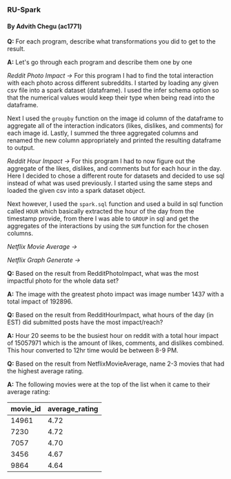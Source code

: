 ### RU-Spark

#### By Advith Chegu (ac1771)

**Q:** For each program, describe what transformations you did to get to the result.

**A:** Let's go through each program and describe them one by one

*Reddit Photo Impact ->* For this program I had to find the total interaction with each photo across different subreddits. I started by loading any given csv file into a spark dataset (dataframe). I used the infer schema option so that the numerical values would keep their type when being read into the dataframe.

Next I used the `groupby` function on the image id column of the dataframe to aggregate all of the interaction indicators (likes, dislikes, and comments) for each image id. Lastly, I summed the three aggregated columns and renamed the new column appropriately and printed the resulting dataframe to output.

*Reddit Hour Impact ->* For this program I had to now figure out the aggregate of the likes, dislikes, and comments but for each hour in the day. Here I decided to chose a different route for datasets and decided to use sql instead of what was used previously. I started using the same steps and loaded the given csv into a spark dataset object.

Next however, I used the `spark.sql` function and used a build in sql function called `HOUR` which basically extracted the hour of the day from the timestamp provide, from there I was able to `GROUP` in sql and get the aggregates of the interactions by using the `SUM` function for the chosen columns.

*Netflix Movie Average ->* 

*Netflix Graph Generate ->*

**Q:** Based on the result from RedditPhotoImpact, what was the most impactful photo for the whole data set?

**A:** The image with the greatest photo impact was image number 1437 with a total impact of 192896.

**Q:** Based on the result from RedditHourImpact, what hours of the day (in EST) did submitted
posts have the most impact/reach?

**A:** Hour 20 seems to be the busiest hour on reddit with a total hour impact of 15057971 which is the amount of likes, comments, and dislikes combined. This hour converted to 12hr time would be between 8-9 PM.

**Q:** Based on the result from NetflixMovieAverage, name 2-3 movies that had the highest average rating.

**A:** The following movies were at the top of the list when it came to their average rating:

|movie_id|average_rating|
|--------|--------------|
|14961|4.72|
|7230|4.72|
|7057|4.70|
|3456|4.67|
|9864|4.64|